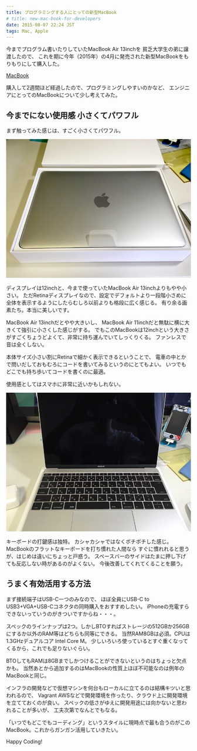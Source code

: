 ```yaml
---
title: プログラミングする人にとっての新型MacBook
# title: new-mac-book-for-developers
date: 2015-08-07 22:24 JST
tags: Mac, Apple
---
```


今までプログラム書いたりしていたMacBook Air 13inchを
貧乏大学生の弟に譲渡したので、
これを期に今年（2015年）の4月に発売された新型MacBookをもりもりにして購入した。

[MacBook](http://www.apple.com/jp/shop/buy-mac/macbook)

購入して2週間ほど経過したので、プログラミングしやすいのかなど、
エンジニアにとってのMacBookについて少し考えてみた。

## 今までにない使用感 小さくてパワフル

まず触ってみた感じは、すごく小さくてパワフル。

![MacBook1](macbook1.jpg)

ディスプレイは12inchと、今まで使っていたMacBook Air 13inchよりもやや小さい。
ただRetinaディスプレイなので、設定でデフォルトより一段階小さめに全体を表示するようにしたらむしろ以前よりも格段に広く感じる。
有り余る画素たち。本当に美しいです。

MacBook Air 13inchだとやや大きいし、
MacBook Air 11inchだと無駄に横に大きくて強引に小さくした感じがする。
でもこのMacBookは12inchという大きさがすごくちょうどよくて、非常に持ち運んでいてしっくりくる。
ファンレスで音は全くしない。

本体サイズ小さい割にRetinaで細かく表示できるということで、
電車の中とかで問いだしておもむろにコードを書いてみるというのにとてもよい。
いつでもどこでも持ち歩いてコードを書くのに最適。

使用感としてはスマホに非常に近いかもしれない。

![MacBook1](macbook2.jpg)

キーボードの打鍵感は独特。
カシャカシャではなくポチポチした感じ。
MacBookのフラットなキーボードを打ち慣れた人間なら
すぐに慣れれると思うが、はじめは違いにちょっと戸惑う。
スペースバーのサイドはたまに押し下げても反応しない時があるのがよくない。
今後改善してくれてくることを願う。

## うまく有効活用する方法

まず接続端子はUSB-C一つのみなので、
ほぼ全員にUSB-C to USB3+VGA+USB-Cコネクタの同時購入をおすすめしたい。
iPhoneの充電すらできないっていうのがきついですからね・・・。

スペックのラインナップは2つ。しかしBTOすればストレージの512GBか256GBにするか以外のRAM等はどちらも同等にできる。
当然RAM8GBは必須。CPUは1.3GHzデュアルコア Intel Core M。
少しいろいろ使っているとすぐ重くなってくるから、これでも足りないぐらい。

BTOしてもRAMは8GBまでしかつけることができないというのはちょっと欠点かも。
当然あとから追加するのはMacBookの性質上ほぼ不可能なのは例年のMacBookと同じ。

インフラの開発などで仮想マシンを何台もローカルに立てるのは結構キツいと思われるので、
Vagrant AWSなどで開発環境を作ったり、クラウド上に開発環境を立てておくのが良い。
スペックの低さがゆえに開発用途には向かないと思われることが多いが、
工夫次第でなんとでもなる。

「いつでもどこでもコーディング」というスタイルに現時点で最も合うのがこのMacBook。これからガンガン活用していきたい。

Happy Coding!
